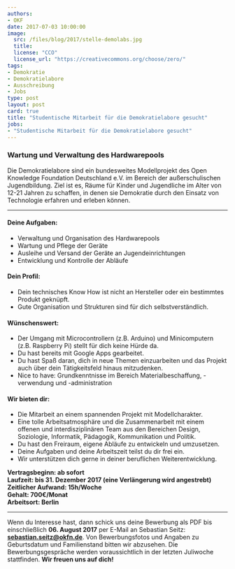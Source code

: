 ```yaml
---
authors:
- OKF
date: 2017-07-03 10:00:00
image:
  src: /files/blog/2017/stelle-demolabs.jpg
  title:
  license: "CCO"
  license_url: "https://creativecommons.org/choose/zero/"
tags:
- Demokratie
- Demokratielabore
- Ausschreibung
- Jobs
type: post
layout: post
card: true
title: "Studentische Mitarbeit für die Demokratielabore gesucht"
jobs: 
- "Studentische Mitarbeit für die Demokratielabore gesucht"
---
```


### Wartung und Verwaltung des Hardwarepools

Die Demokratielabore sind ein bundesweites Modellprojekt des Open Knowledge Foundation Deutschland e.V. im Bereich der außerschulischen Jugendbildung. Ziel ist es, Räume für Kinder und Jugendliche im Alter von 12-21 Jahren zu schaffen, in denen sie Demokratie durch den Einsatz von Technologie erfahren und erleben können.

<hr>

#### Deine Aufgaben:

- Verwaltung und Organisation des Hardwarepools
- Wartung und Pflege der Geräte
- Ausleihe und Versand der Geräte an Jugendeinrichtungen
- Entwicklung und Kontrolle der Abläufe

#### Dein Profil:

- Dein technisches Know How ist nicht an Hersteller oder ein bestimmtes Produkt geknüpft.
- Gute Organisation und Strukturen sind für dich selbstverständlich.

#### Wünschenswert:

- Der Umgang mit Microcontrollern (z.B. Arduino) und Minicomputern (z.B. Raspberry Pi) stellt für dich keine Hürde da.
- Du hast bereits mit Google Apps gearbeitet.
- Du hast Spaß daran, dich in neue Themen einzuarbeiten und das Projekt auch über dein Tätigkeitsfeld hinaus mitzudenken.
- Nice to have: Grundkenntnisse im Bereich Materialbeschaffung, -verwendung und -administration

#### Wir bieten dir:
- Die Mitarbeit an einem spannenden Projekt mit Modellcharakter. 
- Eine tolle Arbeitsatmosphäre und die Zusammenarbeit mit einem offenen und interdisziplinären Team aus den Bereichen Design, Soziologie, Informatik, Pädagogik, Kommunikation und Politik. 
- Du hast den Freiraum, eigene Abläufe zu entwickeln und umzusetzen. 
- Deine Aufgaben und deine Arbeitszeit teilst du dir frei ein. 
- Wir unterstützen dich gerne in deiner beruflichen Weiterentwicklung.

 **Vertragsbeginn: ab sofort<br/>
Laufzeit: bis 31. Dezember 2017 (eine Verlängerung wird angestrebt) <br/>
Zeitlicher Aufwand: 15h/Woche <br/>
Gehalt: 700€/Monat <br/>
Arbeitsort: Berlin**

<hr>

Wenn du Interesse hast, dann schick uns deine Bewerbung als PDF bis einschließlich **06. August 2017** per E-Mail an Sebastian Seitz: **sebastian.seitz@okfn.de**. Von Bewerbungsfotos und Angaben zu Geburtsdatum und Familienstand bitten wir abzusehen.
Die Bewerbungsgespräche werden voraussichtlich in der letzten Juliwoche stattfinden.
**Wir freuen uns auf dich!**
